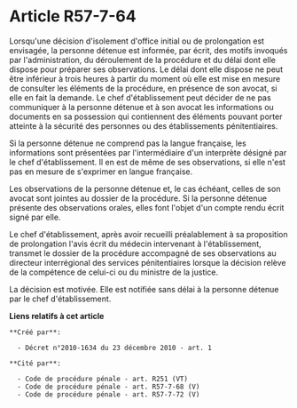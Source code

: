 # Article R57-7-64

Lorsqu'une décision d'isolement d'office initial ou de prolongation est envisagée, la personne détenue est informée, par
écrit, des motifs invoqués par l'administration, du déroulement de la procédure et du délai dont elle dispose pour préparer
ses observations. Le délai dont elle dispose ne peut être inférieur à trois heures à partir du moment où elle est mise en
mesure de consulter les éléments de la procédure, en présence de son avocat, si elle en fait la demande. Le chef
d'établissement peut décider de ne pas communiquer à la personne détenue et à son avocat les informations ou documents en sa
possession qui contiennent des éléments pouvant porter atteinte à la sécurité des personnes ou des établissements
pénitentiaires. 

Si la personne détenue ne comprend pas la langue française, les informations sont présentées par l'intermédiaire d'un
interprète désigné par le chef d'établissement. Il en est de même de ses observations, si elle n'est pas en mesure de
s'exprimer en langue française. 

Les observations de la personne détenue et, le cas échéant, celles de son avocat sont jointes au dossier de la procédure. Si
la personne détenue présente des observations orales, elles font l'objet d'un compte rendu écrit signé par elle. 

Le chef d'établissement, après avoir recueilli préalablement à sa proposition de prolongation l'avis écrit du médecin
intervenant à l'établissement, transmet le dossier de la procédure accompagné de ses observations au directeur interrégional
des services pénitentiaires lorsque la décision relève de la compétence de celui-ci ou du ministre de la justice. 

La décision est motivée. Elle est notifiée sans délai à la personne détenue par le chef d'établissement.

**Liens relatifs à cet article**

	**Créé par**:

	  - Décret n°2010-1634 du 23 décembre 2010 - art. 1

	**Cité par**:

	  - Code de procédure pénale - art. R251 (VT)
	  - Code de procédure pénale - art. R57-7-68 (V)
	  - Code de procédure pénale - art. R57-7-72 (V)
